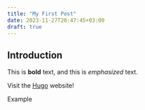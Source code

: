 ```yaml
---
title: "My First Post"
date: 2023-11-27T20:47:45+03:00
draft: true
---
```

## Introduction

This is **bold** text, and this is *emphasized* text.

Visit the [Hugo](https://gohugo.io) website!


Example

